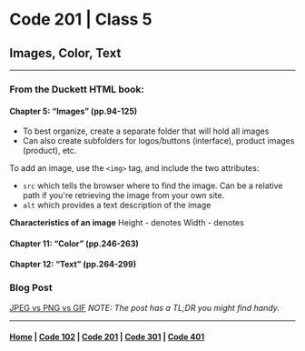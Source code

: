 # Code 201 | Class 5
## Images, Color, Text
***
### From the Duckett HTML book:
#### Chapter 5: “Images” (pp.94-125)
- To best organize, create a separate folder that will hold all images
- Can also create subfolders for logos/buttons (interface), product images (product), etc.

To add an image, use the `<img>` tag, and include the two attributes:
- `src` which tells the browser where to find the image. Can be a relative path if you're retrieving the image from your own site.
- `alt` which provides a text description of the image 

**Characteristics of an image**
Height - denotes 
Width - denotes 


#### Chapter 11: “Color” (pp.246-263)


#### Chapter 12: “Text” (pp.264-299)


### Blog Post
[JPEG vs PNG vs GIF](https://blog.imagekit.io/jpeg-vs-png-vs-gif-which-image-format-to-use-and-when-c8913ae3e01d)
*NOTE: The post has a TL;DR you might find handy.*


***

#### [Home](README.md) | [Code 102](102.md) | [Code 201](201.md) | [Code 301](301.md) | [Code 401](401.md)